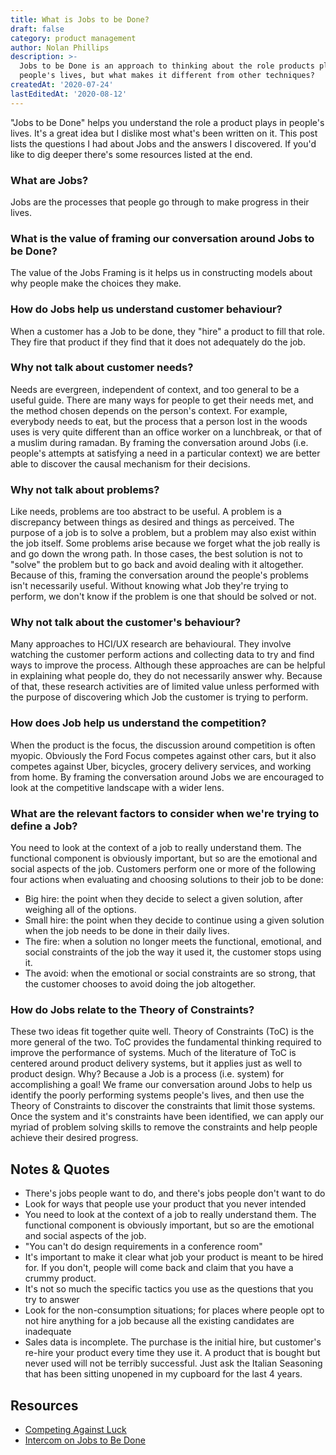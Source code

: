```yaml
---
title: What is Jobs to be Done?
draft: false
category: product management
author: Nolan Phillips
description: >-
  Jobs to be Done is an approach to thinking about the role products play in
  people's lives, but what makes it different from other techniques?
createdAt: '2020-07-24'
lastEditedAt: '2020-08-12'
---
```

"Jobs to be Done" helps you understand the role a product plays in people's lives. It's a great idea but I dislike most what's been written on it. This post lists the questions I had about Jobs and the answers I discovered. If you'd like to dig deeper there's some resources listed at the end.

### What are Jobs?

Jobs are the processes that people go through to make progress in their lives.

### What is the value of framing our conversation around Jobs to be Done?

The value of the Jobs Framing is it helps us in constructing models about why people make the choices they make.

### How do Jobs help us understand customer behaviour?

When a customer has a Job to be done, they "hire" a product to fill that role. They fire that product if they find that it does not adequately do the job.

### Why not talk about customer needs?

Needs are evergreen, independent of context, and too general to be a useful guide. There are many ways for people to get their needs met, and the method chosen depends on the person's context. For example, everybody needs to eat, but the process that a person lost in the woods uses is very quite different than an office worker on a lunchbreak, or that of a muslim during ramadan. By framing the conversation around Jobs (i.e. people's attempts at satisfying a need in a particular context) we are better able to discover the causal mechanism for their decisions.

### Why not talk about problems?

Like needs, problems are too abstract to be useful. A problem is a discrepancy between things as desired and things as perceived. The purpose of a job is to solve a problem, but a problem may also exist within the job itself. Some problems arise because we forget what the job really is and go down the wrong path. In those cases, the best solution is not to "solve" the problem but to go back and avoid dealing with it altogether. Because of this, framing the conversation around the people's problems isn't necessarily useful. Without knowing what Job they're trying to perform, we don't know if the problem is one that should be solved or not.

### Why not talk about the customer's behaviour?

Many approaches to HCI/UX research are behavioural. They involve watching the customer perform actions and collecting data to try and find ways to improve the process. Although these approaches are can be helpful in explaining what people do, they do not necessarily answer why. Because of that, these research activities are of limited value unless performed with the purpose of discovering which Job the customer is trying to perform.

### How does Job help us understand the competition?

When the product is the focus, the discussion around competition is often myopic. Obviously the Ford Focus competes against other cars, but it also competes against Uber, bicycles, grocery delivery services, and working from home. By framing the conversation around Jobs we are encouraged to look at the competitive landscape with a wider lens.

### What are the relevant factors to consider when we're trying to define a Job?

You need to look at the context of a job to really understand them. The functional component is obviously important, but so are the emotional and social aspects of the job. Customers perform one or more of the following four actions when evaluating and choosing solutions to their job to be done:

* Big hire: the point when they decide to select a given solution, after weighing all of the options.
* Small hire: the point when they decide to continue using a given solution when the job needs to be done in their daily lives.
* The fire: when a solution no longer meets the functional, emotional, and social constraints of the job the way it used it, the customer stops using it.
* The avoid: when the emotional or social constraints are so strong, that the customer chooses to avoid doing the job altogether.

### How do Jobs relate to the Theory of Constraints?

These two ideas fit together quite well. Theory of Constraints (ToC) is the more general of the two. ToC provides the fundamental thinking required to improve the performance of systems. Much of the literature of ToC is centered around product delivery systems, but it applies just as well to product design. Why? Because a Job is a process (i.e. system) for accomplishing a goal! We frame our conversation around Jobs to help us identify the poorly performing systems people's lives, and then use the Theory of Constraints to discover the constraints that limit those systems. Once the system and it's constraints have been identified, we can apply our myriad of problem solving skills to remove the constraints and help people achieve their desired progress.

## Notes & Quotes

* There's jobs people want to do, and there's jobs people don't want to do
* Look for ways that people use your product that you never intended
* You need to look at the context of a job to really understand them. The functional component is obviously important, but so are the emotional and social aspects of the job.
* "You can't do design requirements in a conference room"
* It's important to make it clear what job your product is meant to be hired for. If you don't, people will come back and claim that you have a crummy product.
* It's not so much the specific tactics you use as the questions that you try to answer
* Look for the non-consumption situations; for places where people opt to not hire anything for a job because all the existing candidates are inadequate
* Sales data is incomplete. The purchase is the initial hire, but customer's re-hire your product every time they use it. A product that is bought but never used will not be terribly successful. Just ask the Italian Seasoning that has been sitting unopened in my cupboard for the last 4 years.

## Resources

* [Competing Against Luck](https://bookshop.org/books/competing-against-luck-the-story-of-innovation-and-customer-choice/9780062435613)
* [Intercom on Jobs to Be Done](https://www.intercom.com/resources/books/intercom-jobs-to-be-done)